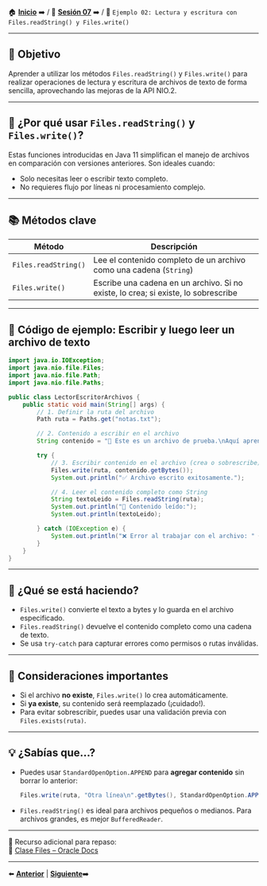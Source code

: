 🏠 [**Inicio**](../../Readme.md) ➡️ / 📖 [**Sesión 07**](../Readme.md) ➡️ / 📝 `Ejemplo 02: Lectura y escritura con Files.readString() y Files.write()`

---

## 🎯 Objetivo

Aprender a utilizar los métodos `Files.readString()` y `Files.write()` para realizar operaciones de lectura y escritura de archivos de texto de forma sencilla, aprovechando las mejoras de la API NIO.2.

---

## 📌 ¿Por qué usar `Files.readString()` y `Files.write()`?

Estas funciones introducidas en Java 11 simplifican el manejo de archivos en comparación con versiones anteriores. Son ideales cuando:

- Solo necesitas leer o escribir texto completo.
- No requieres flujo por líneas ni procesamiento complejo.

---

## 📚 Métodos clave

| Método              | Descripción                                                          |
|---------------------|----------------------------------------------------------------------|
| `Files.readString()`| Lee el contenido completo de un archivo como una cadena (`String`)  |
| `Files.write()`     | Escribe una cadena en un archivo. Si no existe, lo crea; si existe, lo sobrescribe |

---

## 🧪 Código de ejemplo: Escribir y luego leer un archivo de texto

```java
import java.io.IOException;
import java.nio.file.Files;
import java.nio.file.Path;
import java.nio.file.Paths;

public class LectorEscritorArchivos {
    public static void main(String[] args) {
        // 1. Definir la ruta del archivo
        Path ruta = Paths.get("notas.txt");

        // 2. Contenido a escribir en el archivo
        String contenido = "📘 Este es un archivo de prueba.\nAquí aprendemos a escribir y leer en Java.";

        try {
            // 3. Escribir contenido en el archivo (crea o sobrescribe)
            Files.write(ruta, contenido.getBytes());
            System.out.println("✅ Archivo escrito exitosamente.");

            // 4. Leer el contenido completo como String
            String textoLeido = Files.readString(ruta);
            System.out.println("📄 Contenido leído:");
            System.out.println(textoLeido);

        } catch (IOException e) {
            System.out.println("❌ Error al trabajar con el archivo: " + e.getMessage());
        }
    }
}
```

---

## 🧠 ¿Qué se está haciendo?

- `Files.write()` convierte el texto a bytes y lo guarda en el archivo especificado.
- `Files.readString()` devuelve el contenido completo como una cadena de texto.
- Se usa `try-catch` para capturar errores como permisos o rutas inválidas.

---

## 📌 Consideraciones importantes

- Si el archivo **no existe**, `Files.write()` lo crea automáticamente.
- Si **ya existe**, su contenido será reemplazado (¡cuidado!).
- Para evitar sobrescribir, puedes usar una validación previa con `Files.exists(ruta)`.

---

## 💡 ¿Sabías que...?

- Puedes usar `StandardOpenOption.APPEND` para **agregar contenido** sin borrar lo anterior:
  ```java
  Files.write(ruta, "Otra línea\n".getBytes(), StandardOpenOption.APPEND);
  ```

- `Files.readString()` es ideal para archivos pequeños o medianos. Para archivos grandes, es mejor `BufferedReader`.

---

📘 Recurso adicional para repaso:  
🔗 [Clase Files – Oracle Docs](https://docs.oracle.com/en/java/javase/11/docs/api/java.base/java/nio/file/Files.html)

---

⬅️ [**Anterior**](../Ejemplo-01/Readme.md) | [**Siguiente**](../Ejemplo-03/Readme.md)➡️